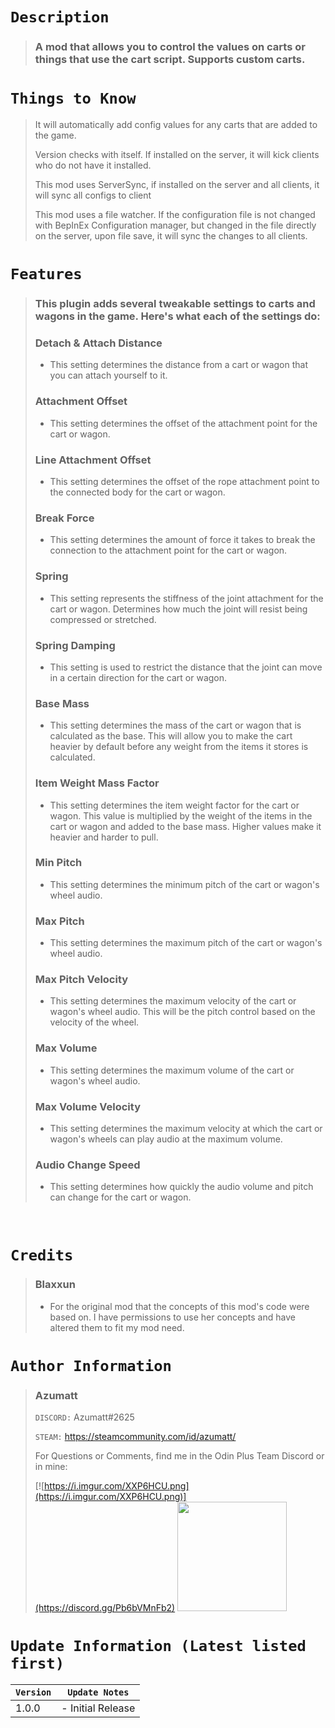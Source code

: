 # `Description`

> ### A mod that allows you to control the values on carts or things that use the cart script. Supports custom carts.

# `Things to Know`
> It will automatically add config values for any carts that are added to the game.
> 
> Version checks with itself. If installed on the server, it will kick clients who do not have it installed.
>
> This mod uses ServerSync, if installed on the server and all clients, it will sync all configs to client
>
> This mod uses a file watcher. If the configuration file is not changed with BepInEx Configuration manager, but changed in the file directly on the server, upon file save, it will sync the changes to all clients.

# `Features`

> ### This plugin adds several tweakable settings to carts and wagons in the game. Here's what each of the settings do:
>
> ### Detach & Attach Distance
>
> - This setting determines the distance from a cart or wagon that you can attach yourself to it.
>
> ### Attachment Offset
>
> - This setting determines the offset of the attachment point for the cart or wagon.
>
> ### Line Attachment Offset
>
> - This setting determines the offset of the rope attachment point to the connected body for the cart or wagon.
>
> ### Break Force
>
> - This setting determines the amount of force it takes to break the connection to the attachment point for the cart or wagon.
>
> ### Spring
>
> - This setting represents the stiffness of the joint attachment for the cart or wagon. Determines how much the joint will resist being compressed or stretched.
>
> ### Spring Damping
>
> - This setting is used to restrict the distance that the joint can move in a certain direction for the cart or wagon.
>
> ### Base Mass
>
> - This setting determines the mass of the cart or wagon that is calculated as the base. This will allow you to make the cart heavier by default before any weight from the items it stores is calculated.
>
> ### Item Weight Mass Factor
>
> - This setting determines the item weight factor for the cart or wagon. This value is multiplied by the weight of the items in the cart or wagon and added to the base mass. Higher values make it heavier and harder to pull.
>
> ### Min Pitch
>
> - This setting determines the minimum pitch of the cart or wagon's wheel audio.
>
> ### Max Pitch
>
> - This setting determines the maximum pitch of the cart or wagon's wheel audio.
>
> ### Max Pitch Velocity
>
> - This setting determines the maximum velocity of the cart or wagon's wheel audio. This will be the pitch control based on the velocity of the wheel.
>
> ### Max Volume
>
> - This setting determines the maximum volume of the cart or wagon's wheel audio.
>
> ### Max Volume Velocity
>
> - This setting determines the maximum velocity at which the cart or wagon's wheels can play audio at the maximum volume.
>
> ### Audio Change Speed
>
> - This setting determines how quickly the audio volume and pitch can change for the cart or wagon.

<br>


# `Credits`
> ### Blaxxun
> - For the original mod that the concepts of this mod's code were based on. I have permissions to use her concepts and have altered them to fit my mod need.

# `Author Information`
>
> ### Azumatt
>
> `DISCORD:` Azumatt#2625
>
> `STEAM:` https://steamcommunity.com/id/azumatt/
>
> For Questions or Comments, find me in the Odin Plus Team Discord or in mine:
>
> [![https://i.imgur.com/XXP6HCU.png](https://i.imgur.com/XXP6HCU.png)](https://discord.gg/Pb6bVMnFb2)
> <a href="https://discord.gg/pdHgy6Bsng"><img src="https://i.imgur.com/Xlcbmm9.png" href="https://discord.gg/pdHgy6Bsng" width="175" height="175"></a>
>
>
# `Update Information (Latest listed first)`

| `Version` | `Update Notes`    |
|-----------|-------------------|
| 1.0.0     | - Initial Release |